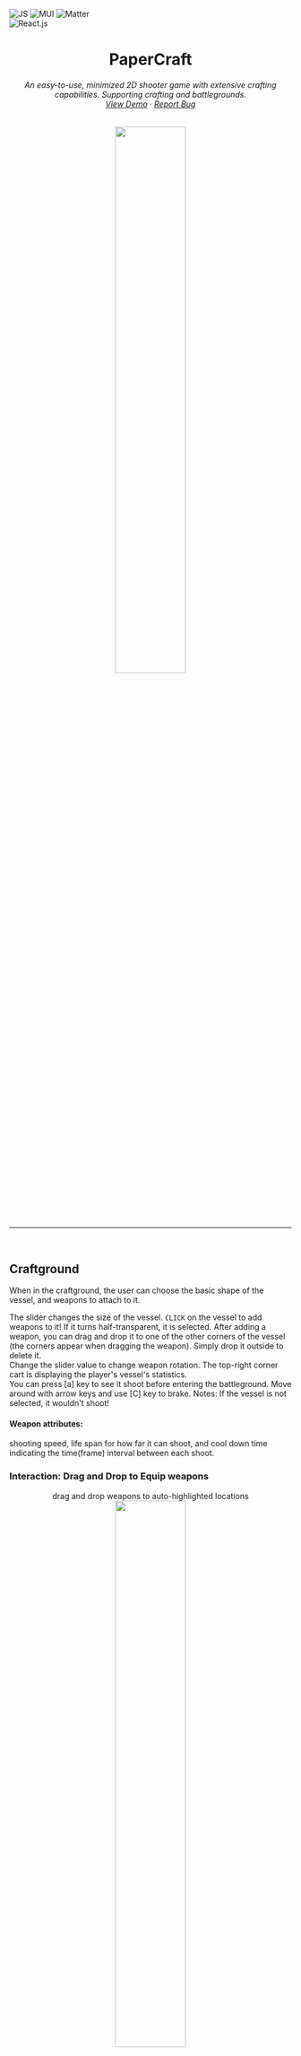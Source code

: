 ![JS](https://img.shields.io/badge/JavaScript-F7DF1E?style=for-the-badge&logo=javascript&logoColor=black)
![MUI](https://img.shields.io/badge/Material%20UI-007FFF?style=for-the-badge&logo=mui&logoColor=white)
![Matter](https://img.shields.io/badge/Matter%20js-4B5562?style=for-the-badge&logo=Matterdotjs&logoColor=white)
<br />
![React.js](https://img.shields.io/badge/React-20232A?style=for-the-badge&logo=react&logoColor=61DAFB)

<h1 align="center">
PaperCraft
</h1>

<h6 align="center">
An easy-to-use, minimized 2D shooter game with extensive crafting capabilities.
Supporting crafting and battlegrounds.
  <br />
  <a href="https://papercraft-eight.vercel.app/">View Demo</a>
  ·
  <a href="https://github.com/cy-moi/papercraft/issues">Report Bug</a>

</h6>
<div align="center">
<img src="assets/logo.png" width="50%" height="50%">
</div>

---

<br />

## Craftground

When in the craftground, the user can choose the basic shape of the vessel, and weapons to attach to it.

The slider changes the size of the vessel.
`CLICK` on the vessel to add weapons to it! If it turns half-transparent, it is selected.
After adding a weapon, you can drag and drop it to one of the other corners of the vessel (the corners appear when dragging the weapon). Simply drop it outside to delete it.
<br />
Change the slider value to change weapon rotation.
The top-right corner cart is displaying the player's vessel's statistics.
<br />
You can press [a] key to see it shoot before entering the battleground.
Move around with arrow keys and use [C] key to brake.
Notes: If the vessel is not selected, it wouldn't shoot!
<br />

#### Weapon attributes:

shooting speed, life span for how far it can shoot, and cool down time indicating the time(frame) interval between each shoot.

### Interaction: Drag and Drop to Equip weapons

<div align="center">
<a>drag and drop weapons to auto-highlighted locations</a>
<br />
<img src="demo/dragdrop.gif" width="50%" height="50%">
<br />
<a>drag and drop across vessels</a>
<br />
<img src="demo/dragdrop2another.gif" width="50%" height="50%">
<br />
<a>drag, drop and throw to dispose</a>
<br />
<img src="demo/dragdropthrow.gif" width="50%" height="50%">
</div>

### Interaction: UI for Selection

<div align="center">
<a>slider and shape selector</a>
<br />
<img src="demo/shapeSlider.gif" width="50%" height="50%">
<br />
<a>pan and zoom</a>
<br />
<img src="demo/panzoom.gif" width="50%" height="50%">
<br />
<a>lively updated stats for comparation</a>
<br />
<img src="demo/statsUpdate.gif" width="50%" height="50%">
</div>

## Playground

The playground is simply the game battleground, where the just-created vessel can shoot at enemies. The enemies are static obstacles, move-able obstacles, and an attacking vessel. The mirroring vessel will have the same speed as the player and try to face at the player to shoot at it. Use arrow keys to move around, `[C] (Capital)`key to brake the vessel, `a` key to shoot!

### Level-Up

If you win the battle, the player will be kept to next round of crafting with a reward of 100 health points. However, the opponent is generated base on the player's health, so it will always be stronger.

### Feedbacks: UI

battle UI has health bars for both sides, and a control panel where the user can see their current steering degrees and speed.

<div align="center">
<img src="demo/battleUI.gif" width="50%" height="50%">
</div>

### Player: Differential wheeled robot

For the motion model of the player, we adapted the differential wheeled robot which is very practical (robotics 101) and realistic. The `left` and `right` key will control the steering, but here the steer degree will be translated to the wheel differences.

<div align="center">
<img src="demo/model.png" width="50%" height="50%">
</div>

# Crafts Structure

## MVC

Crafts are controllers that combine the model(physics engine) and the view(graphics/textures/sprites). Same craft can combine different models with different renderers. Besides the physics models, there could also be non-physics models (shooters) or over-physics models (mobile shapes with differential wheeled robots). Find all the crafts controllers which called Matter.js and PIXI.js functions in the `crafts` folder. And the `craftshop` and `api` for adding and removing crafts are in the `scripts` folder.

The react UI components are separated and located in the `views/components`. We were meant to have two separate scenes for crafting and battling, but under the time pressure, we decided to remove/add objects rather than scenes to achieve it.

## Tree-like

Crafts are connected in a tree-like structure, each craft holds a list of children, so that everything can be updated recursively and added with the same api. As you can see in the codes, there are some other properties that holds crafts (the `weapons` attribute of shapes). But it was only used for direct retrieval of the objects for UI display, which should've been done with looking for the id in the children crafts. But due to the time limitation, we compromised some encapsulation.

## UI Events

The outside UI layers (React) communicates with the renderer(PIXI) through DOM events, so that they can both provide interactive functionalities and share informations.

# Future Improvement

## Gameplay

- [ ] More enchanting textures/themes/arts.
- [ ] Animations of winning/losing/hitting.
- [ ] Level up. Current level-up mechanism is shallow. We would like to add more mechanism to it, such as having more choices of weapons/core player bodies according to different levels.

## Interaction

- [ ] Customization process. We made a really powerful api which supports randmization and customization. If we had more time, we could reflect this by polishing more on the UI side.
- [ ] Support touch/gesture interactions. We had a feature for users to sketch their own textures at `unstable-demo` branch. But it was removed because we wanted to focus more on gameplay, and the interaction of the sketch was not easy to fit in the whole gaming experiences. But we would like to keep it as a fun feature and it goes with our main purpose of Papercraft.
- [ ] Create joints/composites. This is supported by the physics engines, but not our current controllers. To align the graphics rendering with such complex compositions took time. We have tried to add it at the branch `master-weird` (there were some weird behaviors due to graphics alignment issues).
- [ ] Drag and drop from the selector. We currently have the weapon selection ui which put a weapon on a default slot which user can change later by drag and drop to another. But if we can make it generated at users cursor from the start, the interaction would be more intuitive.

## Structure

- [ ] The structure of battle init/exit needs to be more clear. We are now only using init() and exit() which could not support complex interaction requirements. Thanks to our crafting apis, we made the battle field in a short time. Such fact proves the importance of having a neat structure.
- [ ] Make two separate scenes for crafting and battling.

# How to run

**Node version: 16.xx.x is required**

1. Clone the repository

```bash
$ git clone
```

2. Install dependencies

```bash
$ yarn install --forzen-lockfile
```

3. Build the project

```bash
$ yarn build
```

4. Run the project locally

```bash
$ yarn start
```

Refer to `package.json` and `yarn.lock` if any pacakge version conflicts happen. Remove `yarn.lock` file if you are not using `yarn`.

# Develop

- `master` is the stable production branch.
- `dev` branch has the most recent changes.
- Branch naming: `[branch from]-[feature]`, e.g., `dev-dnd` is branched from `dev` for `drag-n-drop` features. This rule can be chained.

# TODO

1. Add another layer of shape creation APIs which will create corresponding polygons.
2. ✅ Add weapon/defense slot properties to static shape: another class of shapes inherented from the basic shapes. The MobileShape class will inherent this class.
3. Add boudaries to the creation sesssion
4. ✅ Fix the viewport, limit the movement with boundaries
5. ✅ Procedural generation of enemies - need to fix some obstacles textures to make it looks better
6. ☑️ The ui of vessel creation

# Bucket

1. Arrows for weapons
2. Arrow damage depends on color
3. Drag and drop should be handeled by pixi

# References

[Pixi boilerplate](https://github.com/dopamine-lab/pixi-boilerplate).

